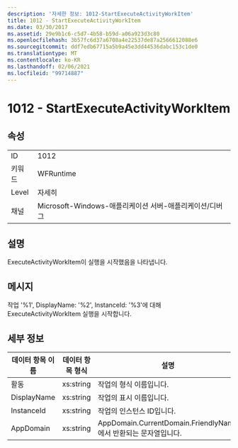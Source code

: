 ```yaml
---
description: '자세한 정보: 1012-StartExecuteActivityWorkItem'
title: 1012 - StartExecuteActivityWorkItem
ms.date: 03/30/2017
ms.assetid: 29e9b1c6-c5d7-4b58-b59d-a06a923d3c80
ms.openlocfilehash: 3b57fc6d37a6708a4e22537de87a2566612088e6
ms.sourcegitcommit: ddf7edb67715a5b9a45e3dd44536dabc153c1de0
ms.translationtype: MT
ms.contentlocale: ko-KR
ms.lasthandoff: 02/06/2021
ms.locfileid: "99714887"
---
```

# <a name="1012---startexecuteactivityworkitem"></a>1012 - StartExecuteActivityWorkItem

## <a name="properties"></a>속성  
  
|||  
|-|-|  
|ID|1012|  
|키워드|WFRuntime|  
|Level|자세히|  
|채널|Microsoft-Windows-애플리케이션 서버-애플리케이션/디버그|  
  
## <a name="description"></a>설명  

 ExecuteActivityWorkItem이 실행을 시작했음을 나타냅니다.  
  
## <a name="message"></a>메시지  

 작업 '%1', DisplayName: '%2', InstanceId: '%3'에 대해 ExecuteActivityWorkItem 실행을 시작합니다.  
  
## <a name="details"></a>세부 정보  
  
|데이터 항목 이름|데이터 항목 형식|설명|  
|--------------------|--------------------|-----------------|  
|활동|xs:string|작업의 형식 이름입니다.|  
|DisplayName|xs:string|작업의 표시 이름입니다.|  
|InstanceId|xs:string|작업의 인스턴스 ID입니다.|  
|AppDomain|xs:string|AppDomain.CurrentDomain.FriendlyName에서 반환되는 문자열입니다.|
